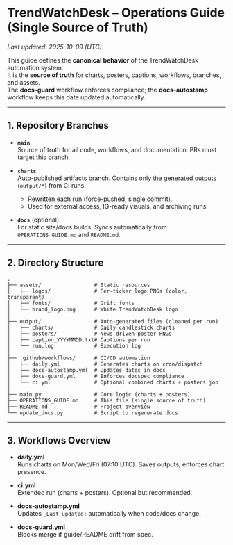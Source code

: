 # TrendWatchDesk – Operations Guide (Single Source of Truth)

_Last updated: 2025-10-09 (UTC)_

This guide defines the **canonical behavior** of the TrendWatchDesk automation system.  
It is the **source of truth** for charts, posters, captions, workflows, branches, and assets.  
The **docs-guard** workflow enforces compliance; the **docs-autostamp** workflow keeps this date updated automatically.

---

## 1. Repository Branches

- **`main`**  
  Source of truth for all code, workflows, and documentation. PRs must target this branch.  

- **`charts`**  
  Auto-published artifacts branch. Contains only the generated outputs (`output/*`) from CI runs.  
  - Rewritten each run (force-pushed, single commit).  
  - Used for external access, IG-ready visuals, and archiving runs.

- **`docs`** (optional)  
  For static site/docs builds. Syncs automatically from `OPERATIONS_GUIDE.md` and `README.md`.  

---

## 2. Directory Structure

```text
.
├── assets/                 # Static resources
│   ├── logos/              # Per-ticker logo PNGs (color, transparent)
│   ├── fonts/              # Grift fonts
│   └── brand_logo.png      # White TrendWatchDesk logo
│
├── output/                 # Auto-generated files (cleaned per run)
│   ├── charts/             # Daily candlestick charts
│   ├── posters/            # News-driven poster PNGs
│   ├── caption_YYYYMMDD.txt# Captions per run
│   └── run.log             # Execution log
│
├── .github/workflows/      # CI/CD automation
│   ├── daily.yml           # Generates charts on cron/dispatch
│   ├── docs-autostamp.yml  # Updates dates in docs
│   ├── docs-guard.yml      # Enforces docspec compliance
│   └── ci.yml              # Optional combined charts + posters job
│
├── main.py                 # Core logic (charts + posters)
├── OPERATIONS_GUIDE.md     # This file (single source of truth)
├── README.md               # Project overview
└── update_docs.py          # Script to regenerate docs
```

---

## 3. Workflows Overview

- **daily.yml**  
  Runs charts on Mon/Wed/Fri (07:10 UTC). Saves outputs, enforces chart presence.

- **ci.yml**  
  Extended run (charts + posters). Optional but recommended.

- **docs-autostamp.yml**  
  Updates `_Last updated:` automatically when code/docs change.

- **docs-guard.yml**  
  Blocks merge if guide/README drift from spec.
